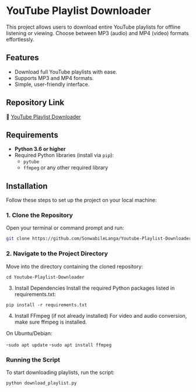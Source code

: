 # YouTube Playlist Downloader

This project allows users to download entire YouTube playlists for offline listening or viewing. Choose between MP3 (audio) and MP4 (video) formats effortlessly.

## Features
- Download full YouTube playlists with ease.
- Supports MP3 and MP4 formats.
- Simple, user-friendly interface.

## Repository Link
🔗 [YouTube Playlist Downloader](https://github.com/SonwabileLanga/Youtube-Playlist-Downloader)

## Requirements
- **Python 3.6 or higher**
- Required Python libraries (install via `pip`):
  - `pytube`
  - `ffmpeg` or any other required library

## Installation
Follow these steps to set up the project on your local machine:

### 1. Clone the Repository
Open your terminal or command prompt and run:
```bash
git clone https://github.com/SonwabileLanga/Youtube-Playlist-Downloader
```
### 2. Navigate to the Project Directory
Move into the directory containing the cloned repository:


```
cd Youtube-Playlist-Downloader
```
3. Install Dependencies
Install the required Python packages listed in requirements.txt:
```
pip install -r requirements.txt
```
4. Install FFmpeg (if not already installed)
For video and audio conversion, make sure ffmpeg is installed.

On Ubuntu/Debian:

-`sudo apt update`
-`sudo apt install ffmpeg`

### Running the Script
To start downloading playlists, run the script:


```
python download_playlist.py
```

